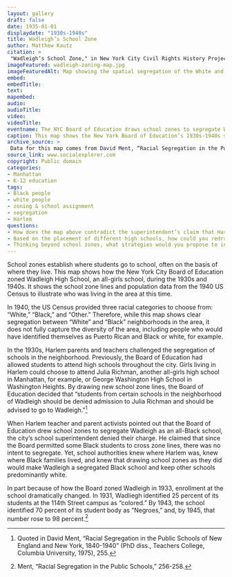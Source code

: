 ```yaml
--- 
layout: gallery
draft: false
date: 1935-01-01
displaydate: "1930s-1940s"
title: Wadleigh’s School Zone
author: Matthew Kautz
citation: >
 "Wadleigh’s School Zone," in New York City Civil Rights History Project, Accessed: [Month Day, Year], https://nyccivilrightshistory.org/site-preview/topics/black-latina-women/lucile-spence/wadleigh-zoning-map.
imageFeatured: wadleigh-zoning-map.jpg
imageFeaturedAlt: Map showing the spatial segregation of the White and Black populations in upper Manhattan
embed: 
embedTitle: 
text: 
mapembed: 
audio: 
audioTitle: 
video: 
videoTitle: 
eventname: The NYC Board of Education draws school zones to segregate Wadleigh as an all-Black school.
caption: This map shows the New York Board of Education’s 1930s-1940s school zone for Wadleigh High School and US Census data for the area’s racial population as of 1940.
archive_source: > 
 Data for this map comes from David Ment, “Racial Segregation in the Public Schools of New England and New York, 1840-1940,” (Dissertation: Teachers College, Columbia University, 1975), 256 and Social Explorer; US Census Bureau. Total Population: White; Total Population: Black, 1940. Prepared by Social Explorer. www.socialexplorer.com (accessed October 30 2021). 
source_link: www.socialexplorer.com
copyright: Public domain
categories: 
- Manhattan
- K-12 education
tags: 
- Black people
- white people
- zoning & school assignment
- segregation
- Harlem
questions:
- How does the map above contradict the superintendent’s claim that Harlem’s schools were not segregated?
- Based on the placement of different high schools, how could you redraw the Wadleigh school zone to promote integration?
- Thinking beyond school zones, what strategies would you propose to integrate schools, and why? What potential drawbacks would you be concerned about?
---
```


School zones establish where students go to school, often on the basis of where they live. This map shows how the New York City Board of Education zoned Wadleigh High School, an all-girls school, during the 1930s and 1940s. It shows the school zone lines and population data from the 1940 US Census to illustrate who was living in the area at this time.

In 1940, the US Census provided three racial categories to choose from: “White,” “Black,” and “Other.” Therefore, while this map shows clear segregation between “White” and “Black” neighborhoods in the area, it does not fully capture the diversity of the area, including people who would have identified themselves as Puerto Rican and Black or white, for example.

In the 1930s, Harlem parents and teachers challenged the segregation of schools in the neighborhood. Previously, the Board of Education had allowed students to attend high schools throughout the city. Girls living in Harlem could choose to attend Julia Richman, another all-girls high school in Manhattan, for example, or George Washington High School in Washington Heights. By drawing new school zone lines, the Board of Education decided that “students from certain schools in the neighborhood of Wadleigh should be denied admission to Julia Richman and should be advised to go to Wadleigh.”[^1]

When Harlem teacher and parent activists pointed out that the Board of Education drew school zones to segregate Wadleigh as an all-Black school, the city’s school superintendent denied their charge. He claimed  that since the Board permitted some Black students to cross zone lines, there was no intent to segregate. Yet, school authorities knew where Harlem was, knew where Black families lived, and knew that  drawing school zones as they did would make Wadleigh a segregated Black school and keep other schools predominantly white.

In part because of how the Board zoned Wadleigh in 1933, enrollment at the school dramatically changed. In 1931, Wadliegh identified 25 percent of its students at the 114th Street campus as “colored.” By 1943, the school identified 70 percent of its student body as “Negroes,” and, by 1945, that number rose to 98 percent.[^2]  

[^1]: Quoted in David Ment, “Racial Segregation in the Public Schools of New England and New York, 1840-1940” (PhD diss., Teachers College, Columbia University, 1975), 255.

[^2]: Ment, “Racial Segregation in the Public Schools,” 256-258.
